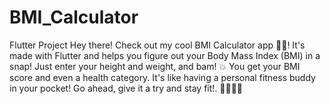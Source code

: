 # BMI_Calculator
 Flutter Project
Hey there! Check out my cool BMI Calculator app 📱💪! It's made with Flutter and helps you figure out your Body Mass Index (BMI) in a snap! Just enter your height and weight, and bam! 💥 You get your BMI score and even a health category. It's like having a personal fitness buddy in your pocket! Go ahead, give it a try and stay fit!. 🏋️‍♂️🍏🥦
